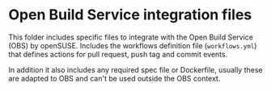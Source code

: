 # Open Build Service integration files

This folder includes specific files to integrate with the Open Build Service (OBS) by
openSUSE. Includes the workflows definition file (`workflows.yml`) that defines
actions for pull request, push tag and commit events.

In addition it also includes any required spec file or Dockerfile, usually these
are adapted to OBS and can't be used outside the OBS context.

